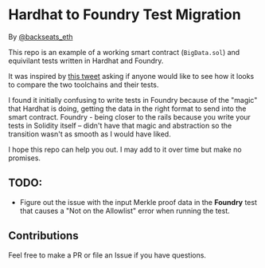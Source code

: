 # Hardhat to Foundry Test Migration

By [@backseats_eth](https://twitter.com/backseats_eth)

This repo is an example of a working smart contract (`BigData.sol`) and equivilant tests written in Hardhat and Foundry.

It was inspired by [this tweet](https://twitter.com/backseats_eth/status/1657893582517182465) asking if anyone would like to see how it looks to compare the two toolchains and their tests.

I found it initially confusing to write tests in Foundry because of the "magic" that Hardhat is doing, getting the data in the right format to send into the smart contract. Foundry - being closer to the rails because you write your tests in Solidity itself – didn't have that magic and abstraction so the transition wasn't as smooth as I would have liked.

I hope this repo can help you out. I may add to it over time but make no promises.

## TODO:

* Figure out the issue with the input Merkle proof data in the **Foundry** test that causes a "Not on the Allowlist" error when running the test.

## Contributions

Feel free to make a PR or file an Issue if you have questions.
